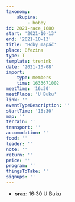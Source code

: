 ```yaml
---
taxonomy:
    skupina:
        - hobby
id: 2021-race_1680
start: '2021-10-13'
end: '2021-10-13'
title: 'Hoby mapáč'
place: Březina
type: T
template: trenink
date: '2021-10-08'
import:
    type: members
    time: 1633671002
meetTime: '16:30'
meetPlace: 'U Buku'
link: ''
eventTypeDescription: ''
startTime: '16:30'
map: ''
terrain: ''
transport: ''
accomodation: ''
food: ''
leader: ''
note: ''
return: ''
price: ''
program: ''
thingsToTake: ''
signups: ''
---
```


* **sraz**: 16:30 U Buku

